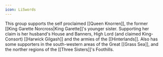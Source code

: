 ```yaml
---
icon: LiSwords
---
```

This group supports the self proclaimed [[Queen Knorren]], the former [[King Garette Norcross|King Garette]]'s younger sister. Supporting her claim is her husband's House and Banners, High Lord (and claimed King-Consort) [[Harwick Gilgash]] and the armies of the [[Hinterlands]]. Also has some supporters in the south-western areas of the Great [[Grass Sea]], and the norther regions of the [[Three Sisters]]'s Foothills.